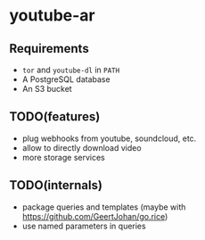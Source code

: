 # youtube-ar

## Requirements

* `tor` and `youtube-dl` in `PATH`
* A PostgreSQL database
* An S3 bucket

## TODO(features)

* plug webhooks from youtube, soundcloud, etc.
* allow to directly download video
* more storage services

## TODO(internals)

* package queries and templates (maybe with https://github.com/GeertJohan/go.rice)
* use named parameters in queries
